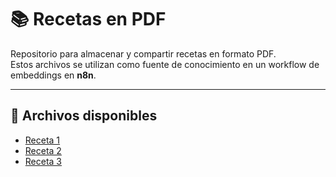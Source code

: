 # 📚 Recetas en PDF

Repositorio para almacenar y compartir recetas en formato PDF.  
Estos archivos se utilizan como fuente de conocimiento en un workflow de embeddings en **n8n**.

---

## 📂 Archivos disponibles

- [Receta 1](https://github.com/IsmaelDosio/Recepies_BabyFoodApp/blob/main/RECETAS%20FRUTAS%20APP%20BABY%20FOOD.pdf)  
- [Receta 2](https://github.com/IsmaelDosio/Recepies_BabyFoodApp/blob/main/RECETAS%20PROTEINAS%20APP%20BABY%20FOOD.pdf)  
- [Receta 3](https://github.com/IsmaelDosio/Recepies_BabyFoodApp/blob/main/RECETAS%20VERDURAS%20APP%20BABY%20FOOD.pdf)  



